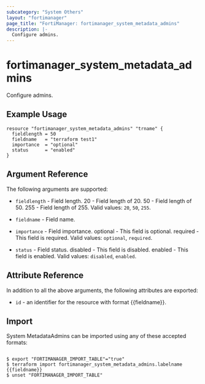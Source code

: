 ```yaml
---
subcategory: "System Others"
layout: "fortimanager"
page_title: "FortiManager: fortimanager_system_metadata_admins"
description: |-
  Configure admins.
---
```


# fortimanager_system_metadata_admins
Configure admins.

## Example Usage

```hcl
resource "fortimanager_system_metadata_admins" "trname" {
  fieldlength = 50
  fieldname   = "terraform test1"
  importance  = "optional"
  status      = "enabled"
}
```

## Argument Reference


The following arguments are supported:


* `fieldlength` - Field length. 20 - Field length of 20. 50 - Field length of 50. 255 - Field length of 255. Valid values: `20`, `50`, `255`.

* `fieldname` - Field name.
* `importance` - Field importance. optional - This field is optional. required - This field is required. Valid values: `optional`, `required`.

* `status` - Field status. disabled - This field is disabled. enabled - This field is enabled. Valid values: `disabled`, `enabled`.



## Attribute Reference

In addition to all the above arguments, the following attributes are exported:
* `id` - an identifier for the resource with format {{fieldname}}.

## Import

System MetadataAdmins can be imported using any of these accepted formats:
```

$ export "FORTIMANAGER_IMPORT_TABLE"="true"
$ terraform import fortimanager_system_metadata_admins.labelname {{fieldname}}
$ unset "FORTIMANAGER_IMPORT_TABLE"
```

